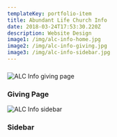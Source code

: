 ```yaml
---
templateKey: portfolio-item
title: Abundant Life Church Info
date: 2018-03-24T17:53:30.220Z
description: Website Design
image1: /img/alc-info-home.jpg
image2: /img/alc-info-giving.jpg
image3: /img/alc-info-sidebar.jpg
---
```

### 

![ALC Info giving page](/img/alc-info-giving.jpg)

### Giving Page

![ALC Info sidebar](/img/alc-info-sidebar.jpg)

### Sidebar

